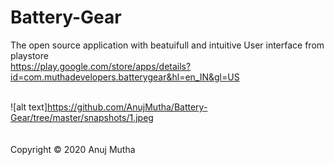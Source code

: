# Battery-Gear
The open source application with beatuifull and intuitive User interface from playstore 
<br/>https://play.google.com/store/apps/details?id=com.muthadevelopers.batterygear&hl=en_IN&gl=US

<br/>![alt text]https://github.com/AnujMutha/Battery-Gear/tree/master/snapshots/1.jpeg
<br/>
<br/>
<br/>Copyright © 2020 Anuj Mutha
